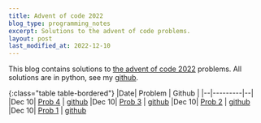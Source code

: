 ```yaml
---
title: Advent of code 2022
blog_type: programming_notes
excerpt: Solutions to the advent of code problems.
layout: post
last_modified_at: 2022-12-10
---
```


This blog contains solutions to [the advent of code 2022](adventofcode.com) problems.
All solutions are in python, see my [github](https://github.com/psvishnu91/advent-of-code-2022).

{:class="table table-bordered"}
|Date| Problem | Github |
|--|---------|--|
|Dec 10| [Prob 4](https://adventofcode.com/2022/day/2#part2) | [github](https://github.com/psvishnu91/advent-of-code-2022/blob/main/day2/prob4.py)
|Dec 10| [Prob 3](https://adventofcode.com/2022/day/2) | [github](https://github.com/psvishnu91/advent-of-code-2022/blob/main/day2/prob3.py)
|Dec 10| [Prob 2](https://adventofcode.com/2022/day/1#part2) | [github](https://github.com/psvishnu91/advent-of-code-2022/blob/main/day1/prob2.py)
|Dec 10| [Prob 1](https://adventofcode.com/2022/day/1) | [github](https://github.com/psvishnu91/advent-of-code-2022/blob/main/day1/prob1.py)
